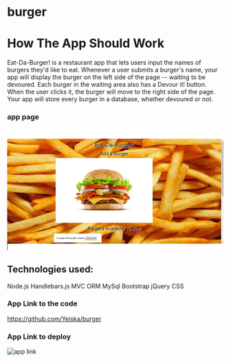 # burger

# How The App Should Work
Eat-Da-Burger! is a restaurant app that lets users input the names of burgers they'd like to eat. Whenever a user submits a burger's name, your app will display the burger on the left side of the page -- waiting to be devoured. Each burger in the waiting area also has a Devour it! button. When the user clicks it, the burger will move to the right side of the page. Your app will store every burger in a database, whether devoured or not.
### app page
![app Image](public/assets/img/burgerPage.png)
## Technologies used:
Node.js
Handlebars.js
MVC
ORM
MySql
Bootstrap
jQuery
CSS

### App Link to the code
https://github.com/Yeiska/burger

### App Link to deploy
![app link](https://infinite-caverns-91282.herokuapp.com/)
